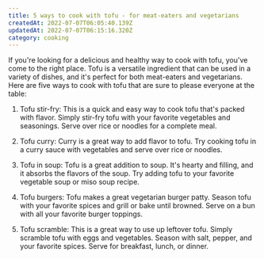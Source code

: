 ```yaml
---
title: 5 ways to cook with tofu - for meat-eaters and vegetarians
createdAt: 2022-07-07T06:05:40.139Z
updatedAt: 2022-07-07T06:15:16.320Z
category: cooking
---
```


If you're looking for a delicious and healthy way to cook with tofu, you've come to the right place. Tofu is a versatile ingredient that can be used in a variety of dishes, and it's perfect for both meat-eaters and vegetarians. Here are five ways to cook with tofu that are sure to please everyone at the table:

1. Tofu stir-fry: This is a quick and easy way to cook tofu that's packed with flavor. Simply stir-fry tofu with your favorite vegetables and seasonings. Serve over rice or noodles for a complete meal.

2. Tofu curry: Curry is a great way to add flavor to tofu. Try cooking tofu in a curry sauce with vegetables and serve over rice or noodles.

3. Tofu in soup: Tofu is a great addition to soup. It's hearty and filling, and it absorbs the flavors of the soup. Try adding tofu to your favorite vegetable soup or miso soup recipe.

4. Tofu burgers: Tofu makes a great vegetarian burger patty. Season tofu with your favorite spices and grill or bake until browned. Serve on a bun with all your favorite burger toppings.

5. Tofu scramble: This is a great way to use up leftover tofu. Simply scramble tofu with eggs and vegetables. Season with salt, pepper, and your favorite spices. Serve for breakfast, lunch, or dinner.
